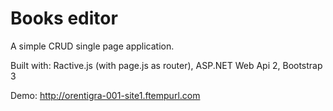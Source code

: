 # Books editor

A simple CRUD single page application.

Built with: Ractive.js (with page.js as router), ASP.NET Web Api 2, Bootstrap 3

Demo: http://orentigra-001-site1.ftempurl.com